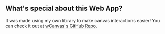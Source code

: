 
## What's special about this Web App?

It was made using my own library to make canvas interactions easier! You can check it out at [wCanvas's GitHub Repo](https://github.com/Marco4413/wCanvas).
